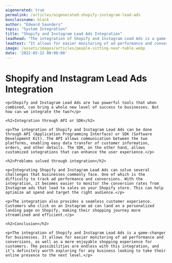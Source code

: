 ```yaml
---
aigenerated: true
permalink: /articles/aigenerated-shopify-instagram-lead-ads
boxclassname: black
author: "Edward Saunders"
topic: "System Integration"
title: "Shopify and Instagram Lead Ads Integration"
leadhead: "The integration of Shopify and Instagram Lead Ads is a game-changer for businesses"
leadtext: "It allows for easier monitoring of ad performance and conversions, as well as a more enjoyable shopping experience for customers. The possibilities are endless with this integration, and it’s definitely worth exploring for any business looking to take their online presence to the next level."
image: /assets/images/articles/people-sitting-near-table.webp
date: '2022-03-22 00:00:00'
---
```

<div class="arttext">	<h1>Shopify and Instagram Lead Ads Integration</h1>

	<p>Shopify and Instagram Lead Ads are two powerful tools that when combined, can bring a whole new level of success to businesses. But how can we integrate the two?</p>

	<h2>Integration through API or SDK</h2>

	<p>The integration of Shopify and Instagram Lead Ads can be done through API (Application Programming Interface) or SDK (Software Development Kit). The API allows communication between the two platforms, enabling easy data transfer of customer information, orders, and other details. The SDK, on the other hand, allows customized integrations that can enhance the user experience.</p>

	<h2>Problems solved through integration</h2>

	<p>Integrating Shopify and Instagram Lead Ads can solve several challenges that businesses commonly face. One of which is the difficulty to track ad performance and conversions. With the integration, it becomes easier to monitor the conversion rates from Instagram ads that lead to sales on your Shopify store. This can help optimize ad spend and target the right audience.</p>

	<p>The integration also provides a seamless customer experience. Customers who click on an Instagram ad can land on a personalized landing page on Shopify, making their shopping journey more streamlined and efficient.</p>

	<h2>Conclusion</h2>

	<p>The integration of Shopify and Instagram Lead Ads is a game-changer for businesses. It allows for easier monitoring of ad performance and conversions, as well as a more enjoyable shopping experience for customers. The possibilities are endless with this integration, and it’s definitely worth exploring for any business looking to take their online presence to the next level.</p>

</div>